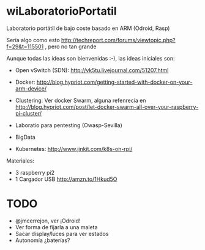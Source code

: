 # wiLaboratorioPortatil

Laboratorio portátil de bajo coste basado en ARM (Odroid, Rasp)

Sería algo como esto http://techreport.com/forums/viewtopic.php?f=29&t=115501 , pero no tan grande 

Aunque todas las ideas son bienvenidas :-), las ideas iniciales son:

- Open vSwitch (SDN): http://vk5tu.livejournal.com/51207.html

- Docker: http://blog.hypriot.com/getting-started-with-docker-on-your-arm-device/

- Clustering: Ver docker Swarm, alguna refenrecia en http://blog.hypriot.com/post/let-docker-swarm-all-over-your-raspberry-pi-cluster/

- Laboratio para pentesting (Owasp-Sevilla)

- BigData

- Kubernetes: http://www.jinkit.com/k8s-on-rpi/


Materiales:

- 3 raspberry pi2
- 1 Cargador USB http://amzn.to/1Hkud5O



TODO
====

- @jmcerrejon, ver ¡Odroid!
- Ver forma de fijarla a una maleta
- Sacar display/luces para ver estados
- Autonomía ¿baterías?

